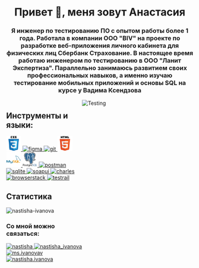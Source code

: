 <h1 align="center">Привет 👋, меня зовут Анастасия</h1>
<h3 align="center">Я инженер по тестированию ПО с опытом работы более 1 года. Работала в компании ООО "BIV" на проекте по разработке веб-приложения личного кабинета для физических лиц Сбербанк Страхование. В настоящее время работаю инженером по тестированию в ООО "Ланит Экспертиза". Параллельно занимаюсь развитием своих профессиональных навыков, а именно изучаю тестирование мобильных приложений и основы SQL на курсе у Вадима Ксендзова</h3>

  </div>
  <img align="right" alt="Testing" width="300" src="https://media2.giphy.com/media/v1.Y2lkPTc5MGI3NjExa2xiNmJlNHh3dTZ0cThvZHEzZHV3bW56aWh0bWJ3bXR2aGFkd2h2dSZlcD12MV9pbnRlcm5hbF9naWZfYnlfaWQmY3Q9Zw/7MZ0v9KynmiSA/giphy.gif">
</div>

<div style="display: flex;">
  <div style="flex-grow: 1;">
    <h2>Инструменты и языки:</h2>
    <p>
      <a href="https://www.w3schools.com/css/" target="_blank" rel="noreferrer">
        <img src="https://raw.githubusercontent.com/devicons/devicon/master/icons/css3/css3-original-wordmark.svg" alt="css3" width="40" height="40"/>
      </a>
      <a href="https://www.figma.com/" target="_blank" rel="noreferrer">
        <img src="https://www.vectorlogo.zone/logos/figma/figma-icon.svg" alt="figma" width="40" height="40"/>
      </a>
      <a href="https://git-scm.com/" target="_blank" rel="noreferrer">
        <img src="https://www.vectorlogo.zone/logos/git-scm/git-scm-icon.svg" alt="git" width="40" height="40"/>
      </a>
      <a href="https://www.w3.org/html/" target="_blank" rel="noreferrer">
        <img src="https://raw.githubusercontent.com/devicons/devicon/master/icons/html5/html5-original-wordmark.svg" alt="html5" width="40" height="40"/>
      </a>
      <a href="https://www.mysql.com/" target="_blank" rel="noreferrer">
        <img src="https://raw.githubusercontent.com/devicons/devicon/master/icons/mysql/mysql-original-wordmark.svg" alt="mysql" width="40" height="40"/>
      </a>
      <a href="https://www.postgresql.org" target="_blank" rel="noreferrer">
        <img src="https://raw.githubusercontent.com/devicons/devicon/master/icons/postgresql/postgresql-original-wordmark.svg" alt="postgresql" width="40" height="40"/>
      </a>
      <a href="https://postman.com" target="_blank" rel="noreferrer">
        <img src="https://www.vectorlogo.zone/logos/getpostman/getpostman-icon.svg" alt="postman" width="40" height="40"/>
      </a>
      <a href="https://www.sqlite.org/" target="_blank" rel="noreferrer">
        <img src="https://www.vectorlogo.zone/logos/sqlite/sqlite-icon.svg" alt="sqlite" width="40" height="40"/>
      </a>
      <a href="https://www.soapui.org/" target="_blank" rel="noreferrer">
        <img src="https://static1.smartbear.co/smartbearbrand/media/images/logos/product-only/su_product-only-clr.svg" alt="soapui" width="40" height="40"/>
      </a>
      <a href="https://www.charlesproxy.com/" target="_blank" rel="noreferrer">
        <img src="https://user-images.githubusercontent.com/15472/41327135-e4bf090c-6eca-11e8-9b76-032e8e2b0707.png" alt="charles" width="40" height="40"/>
      </a>
      <a href="https://www.browserstack.com/" target="_blank" rel="noreferrer">
        <img src="https://static-00.iconduck.com/assets.00/browserstack-icon-512x511-xfk7rgj2.png" alt="browserstack" width="40" height="40"/>
      </a>
      <a href="https://www.testrail.com/platform/" target="_blank" rel="noreferrer">
        <img src="https://media.gurock.com/gk-media/logos/TestRail%20Logo%20Square.svg" alt="testrail" width="40" height="40"/>
      </a>
    </p>

<h2>Статистика</h2>
<p align="left">
  <img src="https://github-readme-streak-stats.herokuapp.com/?user=nastisha-ivanova" alt="nastisha-ivanova" />
</p>

<h3>Со мной можно связаться:</h3>
<p>
  <a href="https://linkedin.com/in/nastisha" target="_blank" rel="noreferrer">
    <img src="https://raw.githubusercontent.com/rahuldkjain/github-profile-readme-generator/master/src/images/icons/Social/linked-in-alt.svg" alt="nastisha" height="30" width="40" />
  </a>
  <a href="https://t.me/nastisha_ivanova" target="_blank" rel="noreferrer">
    <img src="https://upload.wikimedia.org/wikipedia/commons/8/82/Telegram_logo.svg" alt="nastisha_ivanova" height="30" width="40" />
  </a>
  <a href="mailto:ms.ivanovav@gmail.com" target="_blank" rel="noreferrer">
    <img src="https://upload.wikimedia.org/wikipedia/commons/7/7e/Gmail_icon_%282020%29.svg" alt="ms.ivanovav" height="30" width="40" />
  </a>
  <a href="https://instagram.com/nastisha.ivanova" target="_blank" rel="noreferrer">
    <img src="https://raw.githubusercontent.com/rahuldkjain/github-profile-readme-generator/master/src/images/icons/Social/instagram.svg" alt="nastisha.ivanova" height="30" width="40" />
  </a>
</p>
